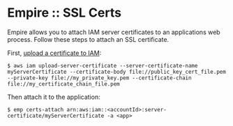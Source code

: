 # Empire :: SSL Certs

Empire allows you to attach IAM server certificates to an applications web process. Follow these steps to attach an SSL certificate.

First, [upload a certificate to IAM](http://docs.aws.amazon.com/cli/latest/reference/iam/upload-server-certificate.html):

```console
$ aws iam upload-server-certificate --server-certificate-name myServerCertificate --certificate-body file://public_key_cert_file.pem --private-key file://my_private_key.pem --certificate-chain file://my_certificate_chain_file.pem
```

Then attach it to the application:

```console
$ emp certs-attach arn:aws:iam::<accountId>:server-certificate/myServerCertificate -a <app>
```
